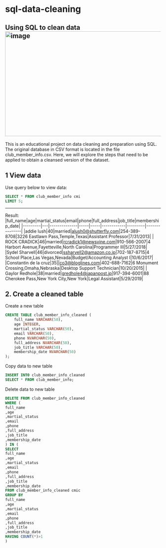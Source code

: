 # sql-data-cleaning
Using SQL to clean data
<img width="512" height="338" alt="image" src="https://github.com/user-attachments/assets/2f3234fc-3236-4873-a63c-50226c110e47" />
---------------
This is an educational project on data cleaning and preparation using SQL. The original database in CSV format is located in the file club_member_info.csv. Here, we will explore the steps that need to be applied to obtain a cleansed version of the dataset.

## 1 View data
Use query below to view data:
```sql
SELECT * FROM club_member_info cmi 
LIMIT 5;
```
----------
Result: 
|full_name|age|martial_status|email|phone|full_address|job_title|membership_date|
|---------|---|--------------|-----|-----|------------|---------|---------------|
|addie lush|40|married|alush0@shutterfly.com|254-389-8708|3226 Eastlawn Pass,Temple,Texas|Assistant Professor|7/31/2013|
|      ROCK CRADICK|46|married|rcradick1@newsvine.com|910-566-2007|4 Harbort Avenue,Fayetteville,North Carolina|Programmer III|5/27/2018|
|Sydel Sharvell|46|divorced|ssharvell2@amazon.co.jp|702-187-8715|4 School Place,Las Vegas,Nevada|Budget/Accounting Analyst I|10/6/2017|
|Constantin de la cruz|35||co3@bloglines.com|402-688-7162|6 Monument Crossing,Omaha,Nebraska|Desktop Support Technician|10/20/2015|
|  Gaylor Redhole|38|married|gredhole4@japanpost.jp|917-394-6001|88 Cherokee Pass,New York City,New York|Legal Assistant|5/29/2019|
## 2. Create a cleaned table
Create a new table
```sql
CREATE TABLE club_member_info_cleaned (
	full_name VARCHAR(50),
	age INTEGER,
	martial_status VARCHAR(50),
	email VARCHAR(50),
	phone NVARCHAR(50),
	full_address NVARCHAR(50),
	job_title VARCHAR(50),
	membership_date NVARCHAR(50)
);
```
Copy data to new table
```sql
INSERT INTO club_member_info_cleaned 
SELECT * FROM club_member_info;
```
Delete data to new table
```sql
DELETE FROM club_member_info_cleaned 
WHERE (
full_name 
,age
,martial_status
,email
,phone
,full_address
,job_title
,membership_date
) IN (
SELECT 
full_name 
,age
,martial_status
,email
,phone
,full_address
,job_title
,membership_date
FROM club_member_info_cleaned cmic 
GROUP BY 
full_name 
,age
,martial_status
,email
,phone
,full_address
,job_title
,membership_date
HAVING COUNT(*)>1
)
```

